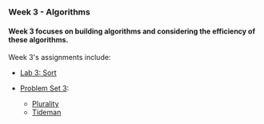 ### Week 3 - Algorithms
#### Week 3 focuses on building algorithms and considering the efficiency of these algorithms. 

Week 3's assignments include:
* [Lab 3: Sort](https://cs50.harvard.edu/x/2023/labs/3/)

* [Problem Set 3](https://cs50.harvard.edu/x/2023/psets/3/):
  - [Plurality](https://cs50.harvard.edu/x/2023/psets/3/plurality/)
  - [Tideman](https://cs50.harvard.edu/x/2023/psets/3/tideman/)

